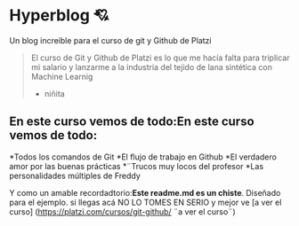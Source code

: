 # Hyperblog 💘
Un blog increible para el curso de git y Github de Platzi
>El curso de Git y Github de Platzi es lo que me hacía falta para triplicar mi salario y lanzarme a la industria del tejido de lana sintética  con Machine Learnig
> - niñita

## En este curso vemos de todo:En este curso vemos de todo:
*Todos los comandos de Git
*El flujo de trabajo en Github
*El verdadero amor por las buenas prácticas
*¨Trucos muy locos del profesor
*Las personalidades múltiples de Freddy

Y como un amable recordadtorio:**Este readme.md es un chiste**. Diseñado para el ejemplo. si llegas acá NO LO TOMES EN SERIO y mejor ve [a ver el curso] (https://platzi.com/cursos/git-github/ ¨a ver el curso¨)

